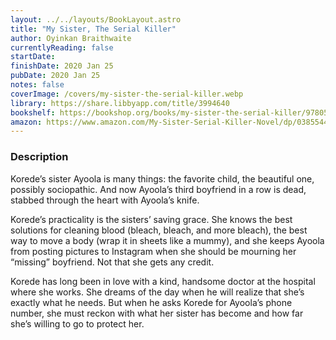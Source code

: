 ```yaml
---
layout: ../../layouts/BookLayout.astro
title: "My Sister, The Serial Killer"
author: Oyinkan Braithwaite
currentlyReading: false
startDate: 
finishDate: 2020 Jan 25
pubDate: 2020 Jan 25
notes: false
coverImage: /covers/my-sister-the-serial-killer.webp
library: https://share.libbyapp.com/title/3994640
bookshelf: https://bookshop.org/books/my-sister-the-serial-killer/9780525564201
amazon: https://www.amazon.com/My-Sister-Serial-Killer-Novel/dp/0385544235
---
```


### Description
Korede’s sister Ayoola is many things: the favorite child, the beautiful one, possibly sociopathic. And now Ayoola’s third boyfriend in a row is dead, stabbed through the heart with Ayoola’s knife.

Korede’s practicality is the sisters’ saving grace. She knows the best solutions for cleaning blood (bleach, bleach, and more bleach), the best way to move a body (wrap it in sheets like a mummy), and she keeps Ayoola from posting pictures to Instagram when she should be mourning her “missing” boyfriend. Not that she gets any credit.

Korede has long been in love with a kind, handsome doctor at the hospital where she works. She dreams of the day when he will realize that she’s exactly what he needs. But when he asks Korede for Ayoola’s phone number, she must reckon with what her sister has become and how far she’s willing to go to protect her.

<!-- ### Notes & Highlights -->
